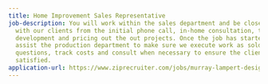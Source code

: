 ```yaml
---
title: Home Improvement Sales Representative
job-description: You will work within the sales department and be closely involved
  with our clients from the initial phone call, in-home consultation, through design
  development and pricing out the out projects. Once the job has started, you will
  assist the production department to make sure we execute work as sold, answer scope
  questions, track costs and consult when necessary to ensure the client is completely
  satisfied.
application-url: https://www.ziprecruiter.com/jobs/murray-lampert-design-build-remodel-f5cbb798/home-improvement-sales-representative-2c3096de?mid={source_board.id}&source=email-candidate-job-alert-prime
---
```


